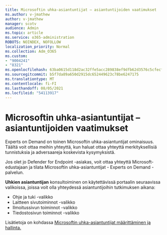 ```yaml
---
title: Microsoftin uhka-asiantuntijat – asiantuntijoiden vaatimukset
ms.author: v-jmathew
author: v-jmathew
manager: scotv
audience: Admin
ms.topic: article
ms.service: o365-administration
ROBOTS: NOINDEX, NOFOLLOW
localization_priority: Normal
ms.collection: Adm_O365
ms.custom:
- "9004241"
- "8321"
ms.openlocfilehash: 63ba0615d118d2ac32ffe5acc289838ef9dfb62d3576c5cfecf361e182060acd
ms.sourcegitcommit: b5f7da89a650d2915dc652449623c78be6247175
ms.translationtype: MT
ms.contentlocale: fi-FI
ms.lasthandoff: 08/05/2021
ms.locfileid: "54113917"
---
```

# <a name="microsoft-threat-experts---experts-on-demand"></a>Microsoftin uhka-asiantuntijat – asiantuntijoiden vaatimukset

Experts on Demand on toinen Microsoftin uhka-asiantuntijat ominaisuus. Täältä voit ottaa meihin yhteyttä, kun haluat ottaa yhteyttä merkityksellisiä tunnistuksia ja adversaareja koskevista kysymyksistä.

Jos olet jo Defender for Endpoint -asiakas, voit ottaa yhteyttä Microsoft-edustajaan ja tilata Microsoftin uhka-asiantuntijat - Experts on Demand -palvelun.

**Uhkien asiantuntijan** konsultoiminen on käytettävissä portaalin seuraavissa valikoissa, joissa voit olla yhteydessä asiantuntijoihin tutkimuksen aikana:

- Ohje ja tuki -valikko
- Laitteen sivutoiminnot -valikko
- Ilmoitussivun toiminnot -valikko
- Tiedostosivun toiminnot -valikko

Lisätietoja on kohdassa [Microsoftin uhka-asiantuntijat määrittäminen ja hallinta.](https://docs.microsoft.com/windows/security/threat-protection/microsoft-defender-atp/configure-microsoft-threat-experts)
